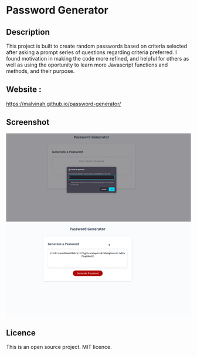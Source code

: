 # Password Generator

## Description

This project is built to create random passwords based on criteria selected after asking a prompt series of questions regarding criteria preferred. I found motivation in making the code more refined, and helpful for others as well as using the oportunity to learn more Javascript functions and methods, and their purpose.

## Website :

https://malvinah.github.io/password-generator/


## Screenshot

![Before generation](./asset/images/Screenshot_password-gen.png?raw=true "Password Generator")
![After generation](./asset/images/Screenshot_password-gen2.png?raw=true "Password generator 2")


## Licence

This is an open source project. MIT licence.